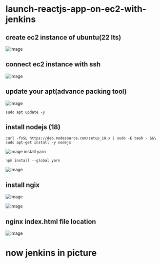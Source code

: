 # launch-reactjs-app-on-ec2-with-jenkins

## create ec2 instance of ubuntu(22 lts)
![image](https://user-images.githubusercontent.com/40553867/201734243-d31db011-6b19-4b92-8806-ae2b2da60768.png)

## connect ec2 instance with ssh 
![image](https://user-images.githubusercontent.com/40553867/201734496-37268a51-a051-4a22-8051-d01db4569a1e.png)

## update your apt(advance packing tool)
![image](https://user-images.githubusercontent.com/40553867/201735301-fb538566-19a8-43b1-b10e-a0095f832db7.png)

```
sudo apt update -y
```

## install nodejs (18)
```
curl -fsSL https://deb.nodesource.com/setup_18.x | sudo -E bash - &&\
sudo apt-get install -y nodejs
```

![image](https://user-images.githubusercontent.com/40553867/201737047-bbe0c745-65f6-4456-b2d7-c005c513c054.png)
install yarn 

```
npm install --global yarn
```

![image](https://user-images.githubusercontent.com/40553867/201738302-b2a49140-a87b-4ca0-84c7-9c2e1717f4c8.png)

## install ngix

![image](https://user-images.githubusercontent.com/40553867/201739646-b503d439-f1e7-4fd3-8897-73dec08f5542.png)

![image](https://user-images.githubusercontent.com/40553867/201740854-e59ffbc9-ae8f-4a69-89ac-15ecf624d8d1.png)
## nginx index.html file location
![image](https://user-images.githubusercontent.com/40553867/201740993-8e4bd277-f76d-4cbd-a6c7-77453bd82174.png)

# now jenkins in picture

